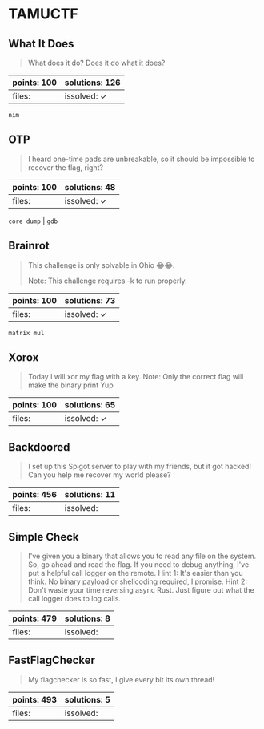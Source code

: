 ﻿# TAMUCTF

## What It Does

> What does it do? Does it do what it does?

| points: 100 | solutions: 126 |
|-------|-------|
| files:  | issolved: ✓ |

`nim`

## OTP

> I heard one-time pads are unbreakable, so it should be impossible to recover the flag, right?

| points: 100 | solutions: 48 |
|-------|-------|
| files:  | issolved: ✓ |

`core dump` | `gdb`

## Brainrot

> This challenge is only solvable in Ohio 😂😂.
> 
> Note: This challenge requires -k to run properly.

| points: 100 | solutions: 73 |
|-------|-------|
| files:  | issolved: ✓ |

`matrix mul`

## Xorox

> Today I will xor my flag with a key.
> Note: Only the correct flag will make the binary print Yup

| points: 100 | solutions: 65 |
|-------|-------|
| files:  | issolved: ✓ |

## Backdoored

> I set up this Spigot server to play with my friends, but it got hacked! Can you help me recover my world please?

| points: 456 | solutions: 11 |
|-------|-------|
| files:  | issolved:  |

## Simple Check

> I've given you a binary that allows you to read any file on the system. So, go ahead and read the flag. If you need to debug anything, I've put a helpful call logger on the remote.
> Hint 1: It's easier than you think. No binary payload or shellcoding required, I promise.
> Hint 2: Don't waste your time reversing async Rust. Just figure out what the call logger does to log calls.

| points: 479 | solutions: 8 |
|-------|-------|
| files:  | issolved:  |

## FastFlagChecker

> My flagchecker is so fast, I give every bit its own thread!

| points: 493 | solutions: 5 |
|-------|-------|
| files:  | issolved:  |




